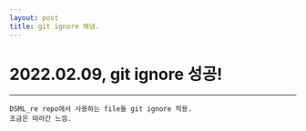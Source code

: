 ```yaml
---
layout: post
title: git ignore 해냄.
---
```


# 2022.02.09, git ignore 성공!
---
```
DSML_re repo에서 사용하는 file들 git ignore 적용.
조금은 따라간 느낌.
```